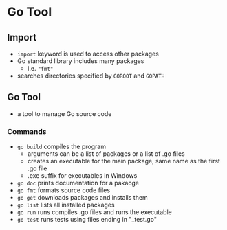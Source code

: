 # Go Tool

## Import
- `import` keyword is used to access other packages
- Go standard library includes many packages
  - i.e. `"fmt"`
- searches directories specified by `GOROOT` and `GOPATH`

## Go Tool
- a tool to manage Go source code
### Commands
- `go build` compiles the program
  - arguments can be a list of packages or a list of .go files
  - creates an executable for the main package, same name as the first .go file
  - .exe suffix for executables in Windows
- `go doc` prints documentation for a pakacge
- `go fmt` formats source code files
- `go get` downloads packages and installs them
- `go list` lists all installed packages
- `go run` runs compiles .go files and runs the executable
- `go test` runs tests using files ending in "_test.go"
